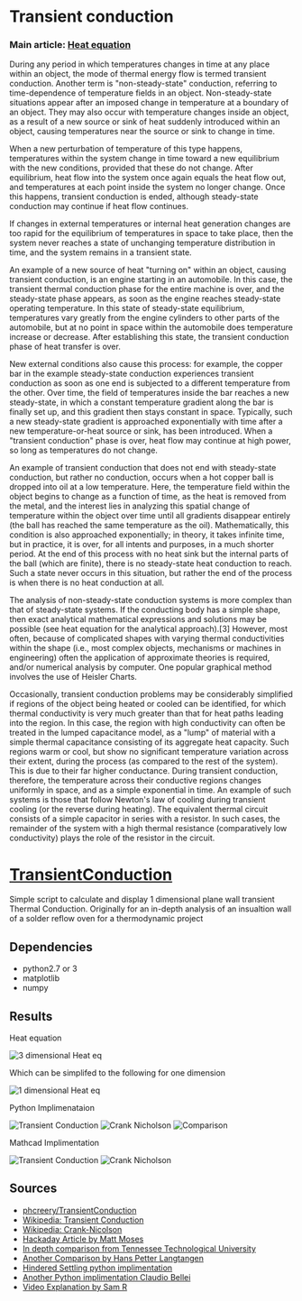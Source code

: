 # Transient conduction
### Main article: [Heat equation](https://en.wikipedia.org/wiki/Heat_equation)
During any period in which temperatures changes in time at any place within an object, the mode of thermal energy flow is termed transient conduction. Another term is "non-steady-state" conduction, referring to time-dependence of temperature fields in an object. Non-steady-state situations appear after an imposed change in temperature at a boundary of an object. They may also occur with temperature changes inside an object, as a result of a new source or sink of heat suddenly introduced within an object, causing temperatures near the source or sink to change in time.

When a new perturbation of temperature of this type happens, temperatures within the system change in time toward a new equilibrium with the new conditions, provided that these do not change. After equilibrium, heat flow into the system once again equals the heat flow out, and temperatures at each point inside the system no longer change. Once this happens, transient conduction is ended, although steady-state conduction may continue if heat flow continues.

If changes in external temperatures or internal heat generation changes are too rapid for the equilibrium of temperatures in space to take place, then the system never reaches a state of unchanging temperature distribution in time, and the system remains in a transient state.

An example of a new source of heat "turning on" within an object, causing transient conduction, is an engine starting in an automobile. In this case, the transient thermal conduction phase for the entire machine is over, and the steady-state phase appears, as soon as the engine reaches steady-state operating temperature. In this state of steady-state equilibrium, temperatures vary greatly from the engine cylinders to other parts of the automobile, but at no point in space within the automobile does temperature increase or decrease. After establishing this state, the transient conduction phase of heat transfer is over.

New external conditions also cause this process: for example, the copper bar in the example steady-state conduction experiences transient conduction as soon as one end is subjected to a different temperature from the other. Over time, the field of temperatures inside the bar reaches a new steady-state, in which a constant temperature gradient along the bar is finally set up, and this gradient then stays constant in space. Typically, such a new steady-state gradient is approached exponentially with time after a new temperature-or-heat source or sink, has been introduced. When a "transient conduction" phase is over, heat flow may continue at high power, so long as temperatures do not change.

An example of transient conduction that does not end with steady-state conduction, but rather no conduction, occurs when a hot copper ball is dropped into oil at a low temperature. Here, the temperature field within the object begins to change as a function of time, as the heat is removed from the metal, and the interest lies in analyzing this spatial change of temperature within the object over time until all gradients disappear entirely (the ball has reached the same temperature as the oil). Mathematically, this condition is also approached exponentially; in theory, it takes infinite time, but in practice, it is over, for all intents and purposes, in a much shorter period. At the end of this process with no heat sink but the internal parts of the ball (which are finite), there is no steady-state heat conduction to reach. Such a state never occurs in this situation, but rather the end of the process is when there is no heat conduction at all.

The analysis of non-steady-state conduction systems is more complex than that of steady-state systems. If the conducting body has a simple shape, then exact analytical mathematical expressions and solutions may be possible (see heat equation for the analytical approach).[3] However, most often, because of complicated shapes with varying thermal conductivities within the shape (i.e., most complex objects, mechanisms or machines in engineering) often the application of approximate theories is required, and/or numerical analysis by computer. One popular graphical method involves the use of Heisler Charts.

Occasionally, transient conduction problems may be considerably simplified if regions of the object being heated or cooled can be identified, for which thermal conductivity is very much greater than that for heat paths leading into the region. In this case, the region with high conductivity can often be treated in the lumped capacitance model, as a "lump" of material with a simple thermal capacitance consisting of its aggregate heat capacity. Such regions warm or cool, but show no significant temperature variation across their extent, during the process (as compared to the rest of the system). This is due to their far higher conductance. During transient conduction, therefore, the temperature across their conductive regions changes uniformly in space, and as a simple exponential in time. An example of such systems is those that follow Newton's law of cooling during transient cooling (or the reverse during heating). The equivalent thermal circuit consists of a simple capacitor in series with a resistor. In such cases, the remainder of the system with a high thermal resistance (comparatively low conductivity) plays the role of the resistor in the circuit.




# [TransientConduction](https://github.com/phcreery/TransientConduction)
 Simple script to calculate and display 1 dimensional plane wall transient Thermal Conduction. Originally for an in-depth analysis of an insualtion wall of a solder reflow oven for a thermodynamic project

## Dependencies
 - python2.7 or 3
 - matplotlib
 - numpy
 
 ## Results
 
Heat equation 

 ![3 dimensional Heat eq](mathcad/imgs/3d-heattransfereq.png)
 
 Which can be simplifed to the following for one dimension
 
 ![1 dimensional Heat eq](mathcad/imgs/1d-heattransereq.png)
 
 
 
Python Implimenataion

![Transient Conduction](imgs/ForwareEuler.png)
![Crank Nicholson](imgs/CrankNicholson.png)
![Comparison](imgs/Comparison.png)

Mathcad Implimentation

![Transient Conduction](mathcad/imgs/ForwardEuler.png)
![Crank Nicholson](mathcad/imgs/CrankNicholson.png)

## Sources
 - [phcreery/TransientConduction](https://github.com/phcreery/TransientConduction)
 - [Wikipedia: Transient Conduction](https://en.wikipedia.org/wiki/Thermal_conduction)
 - [Wikipedia: Crank-Nicolson](https://en.wikipedia.org/wiki/Crank%E2%80%93Nicolson_method)
 - [Hackaday Article by Matt Moses](https://hackaday.io/project/21642-repkiln/log/65537-numerically-solving-the-1d-transient-heat-equation)
 - [In depth comparison from Tennessee Technological University](https://www.cae.tntech.edu/~shan/numerical%20heat%20transfer%20note(ME4730_5730)/transient%201-D%20conduction(2013).pdf)
 - [Another Comparison by Hans Petter Langtangen](http://hplgit.github.io/num-methods-for-PDEs/doc/pub/diffu/sphinx/._main_diffu001.html)
 - [Hindered Settling python implimentation](https://hinderedsettling.com/2015/02/06/exploring-the-diffusion-equation-with-python/)
 - [Another Python implimentation Claudio Bellei](http://www.claudiobellei.com/2016/11/10/crank-nicolson/)
 - [Video Explanation by Sam R](https://www.youtube.com/watch?v=LihC0DzIibo&t=399s)

 
 

